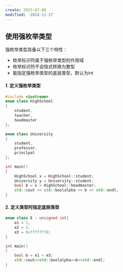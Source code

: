 ```yaml
---
create: 2023-07-08
modified: '2024-11-17'
---
```


## 使用强枚举类型

强枚举类型具备以下三个特性：

* 枚举标识符属于强枚举类型的作用域
* 枚举标识符不会隐式转换为整型
* 能指定强枚举类型的底层类型，默认为int

#### 1. 定义强枚举类型

```C++
#include <iostream>
enum class HighSchool
{
    student,
    teacher,
    headmaster
};

enum class University
{
    student,
    professor,
    princlpal
};

int main()
{
    HighSchool x = HighSchool::student;
    University y = University::student;
    bool b = x < HighSchool::headmaster;
    std::cout << std::boolalpha << b << std::endl;
}
```

#### 2. 定义类型时指定底层类型

```C++
enum class E : unsigned int{
    e1 = 1,
    e2 = 2,
    e3 = 0xfffffff0;
}

int main()
{
    bool b = e1 < e3;
    std::cout<<std::boolalpha<<b<<std::endl;
}
```